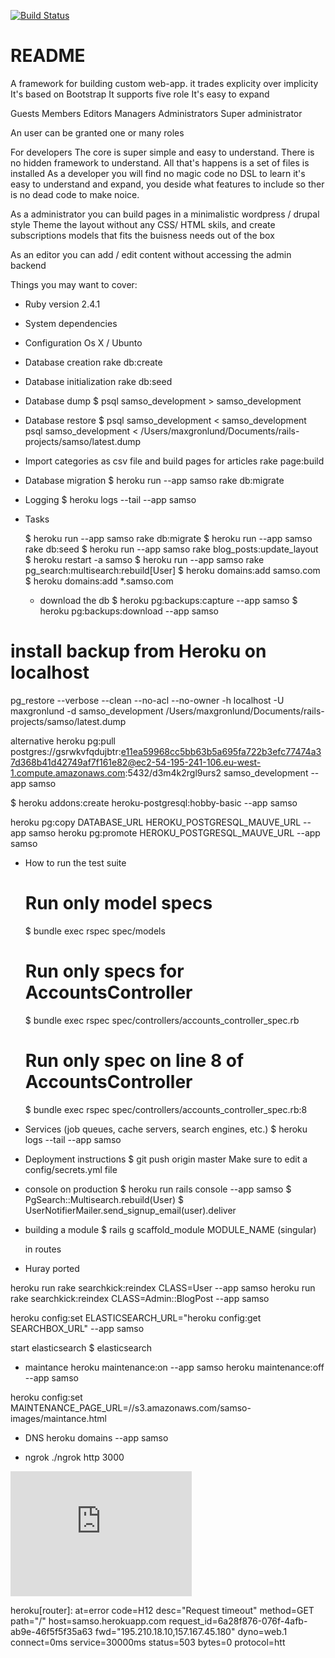 [![Build Status](https://semaphoreci.com/api/v1/synthmax/samso/branches/master/badge.svg)](https://semaphoreci.com/synthmax/samso)

# README


A framework for building custom web-app.
it trades explicity over implicity
It's based on Bootstrap
It supports five role
It's easy to expand

Guests
Members
Editors
Managers
Administrators
Super administrator

An user can be granted one or many roles

For developers
The core is super simple and easy to understand.
There is no hidden framework to understand.
All that's happens is a set of files is installed
As a developer you will find no magic code no DSL to learn
it's easy to understand and expand, you deside what features
to include so ther is no dead code to make noice.

As a administrator you can build pages in a minimalistic wordpress / drupal style
Theme the layout without any CSS/ HTML skils, and create subscriptions models that
fits the buisness needs out of the box

As an editor you can add / edit content without accessing the admin backend



Things you may want to cover:

* Ruby version
  2.4.1

* System dependencies

* Configuration
  Os X / Ubunto

* Database creation
  rake db:create

* Database initialization
  rake db:seed

* Database dump
  $ psql samso_development > samso_development

* Database restore
  $ psql samso_development < samso_development
  psql samso_development < /Users/maxgronlund/Documents/rails-projects/samso/latest.dump

* Import categories as csv file and build pages for articles
  rake page:build


* Database migration
  $ heroku run --app samso rake db:migrate


* Logging
  $ heroku logs --tail --app samso

* Tasks

  $ heroku run --app samso rake db:migrate
  $ heroku run --app samso rake db:seed
  $ heroku run --app samso rake blog_posts:update_layout
  $ heroku restart -a samso
  $ heroku run --app samso rake pg_search:multisearch:rebuild[User]
  $ heroku domains:add samso.com
  $ heroku domains:add \*.samso.com


  * download the db
  $ heroku pg:backups:capture --app samso
  $ heroku pg:backups:download --app samso

# install backup from Heroku on localhost
  pg_restore --verbose --clean --no-acl --no-owner -h localhost -U maxgronlund -d samso_development /Users/maxgronlund/Documents/rails-projects/samso/latest.dump

  alternative
  heroku pg:pull postgres://gsrwkvfqdujbtr:e11ea59968cc5bb63b5a695fa722b3efc77474a37d368b41d42749af7f161e82@ec2-54-195-241-106.eu-west-1.compute.amazonaws.com:5432/d3m4k2rgl9urs2 samso_development --app samso


  $ heroku addons:create heroku-postgresql:hobby-basic --app samso

  heroku pg:copy DATABASE_URL HEROKU_POSTGRESQL_MAUVE_URL --app samso
  heroku pg:promote HEROKU_POSTGRESQL_MAUVE_URL --app samso


* How to run the test suite
  # Run only model specs
  $ bundle exec rspec spec/models

  # Run only specs for AccountsController
  $ bundle exec rspec spec/controllers/accounts_controller_spec.rb

  # Run only spec on line 8 of AccountsController
  $ bundle exec rspec spec/controllers/accounts_controller_spec.rb:8


* Services (job queues, cache servers, search engines, etc.)
  $ heroku logs --tail --app samso

* Deployment instructions
  $ git push origin master
  Make sure to edit a config/secrets.yml file

* console on production
  $ heroku run rails console --app samso
  $ PgSearch::Multisearch.rebuild(User)
  $ UserNotifierMailer.send_signup_email(user).deliver

* building a module
  $ rails g scaffold_module MODULE_NAME (singular)

  in routes
* Huray ported





heroku run rake searchkick:reindex CLASS=User --app samso
heroku run rake searchkick:reindex CLASS=Admin::BlogPost --app samso

heroku config:set ELASTICSEARCH_URL="heroku config:get SEARCHBOX_URL" --app samso


start elasticsearch
$ elasticsearch

* maintance
heroku maintenance:on --app samso
heroku maintenance:off --app samso

heroku config:set MAINTENANCE_PAGE_URL=//s3.amazonaws.com/samso-images/maintance.html

* DNS
heroku domains --app samso

* ngrok
./ngrok http 3000


<iframe width="290" height="200" frameborder="0" scrolling="yes" src="http://samsoposten.dk.nt5.unoeuro-server.com/event/visidag.asp"></iframe>


heroku[router]: at=error code=H12 desc="Request timeout" method=GET path="/" host=samso.herokuapp.com request_id=6a28f876-076f-4afb-ab9e-46f5f5f35a63 fwd="195.210.18.10,157.167.45.180" dyno=web.1 connect=0ms service=30000ms status=503 bytes=0 protocol=htt

